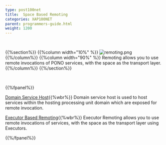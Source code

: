 ```yaml
---
type: post100net
title:  Space Based Remoting
categories: XAP100NET
parent: programmers-guide.html
weight: 1200
---
```


<br>

{{%section%}}
{{%column width="10%" %}}
![remoting.png](/attachment_files/subject/remoting.png)
{{%/column%}}
{{%column width="90%" %}}
Remoting allows you to use remote invocations of PONO services, with the space as the transport layer.
{{%/column%}}
{{%/section%}}

<br>

{{%fpanel%}}

[Domain Service Host](./domain-service-host.html){{%wbr%}}
Domain service host is used to host services within the hosting processing unit domain which are exposed for remote invocation.

[Executor Based Remoting](./executor-based-remoting.html){{%wbr%}}
Executor Remoting allows you to use remote invocations of services, with the space as the transport layer using Executors.

{{%/fpanel%}}
